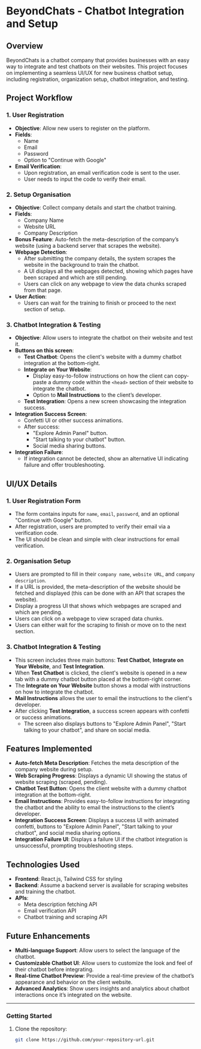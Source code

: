 # BeyondChats - Chatbot Integration and Setup

## Overview
BeyondChats is a chatbot company that provides businesses with an easy way to integrate and test chatbots on their websites. This project focuses on implementing a seamless UI/UX for new business chatbot setup, including registration, organization setup, chatbot integration, and testing.

## Project Workflow

### 1. **User Registration**
   - **Objective**: Allow new users to register on the platform.
   - **Fields**:
     - Name
     - Email
     - Password
     - Option to "Continue with Google"
   - **Email Verification**:
     - Upon registration, an email verification code is sent to the user.
     - User needs to input the code to verify their email.

### 2. **Setup Organisation**
   - **Objective**: Collect company details and start the chatbot training.
   - **Fields**:
     - Company Name
     - Website URL
     - Company Description
   - **Bonus Feature**: Auto-fetch the meta-description of the company’s website (using a backend server that scrapes the website).
   - **Webpage Detection**:
     - After submitting the company details, the system scrapes the website in the background to train the chatbot.
     - A UI displays all the webpages detected, showing which pages have been scraped and which are still pending.
     - Users can click on any webpage to view the data chunks scraped from that page.
   - **User Action**:
     - Users can wait for the training to finish or proceed to the next section of setup.

### 3. **Chatbot Integration & Testing**
   - **Objective**: Allow users to integrate the chatbot on their website and test it.
   - **Buttons on this screen**:
     - **Test Chatbot**: Opens the client's website with a dummy chatbot integration at the bottom-right.
     - **Integrate on Your Website**:
       - Display easy-to-follow instructions on how the client can copy-paste a dummy code within the `<head>` section of their website to integrate the chatbot.
       - Option to **Mail Instructions** to the client’s developer.
     - **Test Integration**: Opens a new screen showcasing the integration success.
   - **Integration Success Screen**:
     - Confetti UI or other success animations.
     - After success:
       - "Explore Admin Panel" button.
       - "Start talking to your chatbot" button.
       - Social media sharing buttons.
   - **Integration Failure**:
     - If integration cannot be detected, show an alternative UI indicating failure and offer troubleshooting.

## UI/UX Details

### 1. **User Registration Form**
   - The form contains inputs for `name`, `email`, `password`, and an optional "Continue with Google" button.
   - After registration, users are prompted to verify their email via a verification code.
   - The UI should be clean and simple with clear instructions for email verification.

### 2. **Organisation Setup**
   - Users are prompted to fill in their `company name`, `website URL`, and `company description`.
   - If a URL is provided, the meta-description of the website should be fetched and displayed (this can be done with an API that scrapes the website).
   - Display a progress UI that shows which webpages are scraped and which are pending.
   - Users can click on a webpage to view scraped data chunks.
   - Users can either wait for the scraping to finish or move on to the next section.

### 3. **Chatbot Integration & Testing**
   - This screen includes three main buttons: **Test Chatbot**, **Integrate on Your Website**, and **Test Integration**.
   - When **Test Chatbot** is clicked, the client's website is opened in a new tab with a dummy chatbot button placed at the bottom-right corner.
   - The **Integrate on Your Website** button shows a modal with instructions on how to integrate the chatbot.
   - **Mail Instructions** allows the user to email the instructions to the client's developer.
   - After clicking **Test Integration**, a success screen appears with confetti or success animations.
     - The screen also displays buttons to "Explore Admin Panel", "Start talking to your chatbot", and share on social media.

## Features Implemented
- **Auto-fetch Meta Description**: Fetches the meta description of the company website during setup.
- **Web Scraping Progress**: Displays a dynamic UI showing the status of website scraping (scraped, pending).
- **Chatbot Test Button**: Opens the client website with a dummy chatbot integration at the bottom-right.
- **Email Instructions**: Provides easy-to-follow instructions for integrating the chatbot and the ability to email the instructions to the client’s developer.
- **Integration Success Screen**: Displays a success UI with animated confetti, buttons to "Explore Admin Panel", "Start talking to your chatbot", and social media sharing options.
- **Integration Failure UI**: Displays a failure UI if the chatbot integration is unsuccessful, prompting troubleshooting steps.

## Technologies Used
- **Frontend**: React.js, Tailwind CSS for styling
- **Backend**: Assume a backend server is available for scraping websites and training the chatbot.
- **APIs**:
  - Meta description fetching API
  - Email verification API
  - Chatbot training and scraping API

## Future Enhancements
- **Multi-language Support**: Allow users to select the language of the chatbot.
- **Customizable Chatbot UI**: Allow users to customize the look and feel of their chatbot before integrating.
- **Real-time Chatbot Preview**: Provide a real-time preview of the chatbot’s appearance and behavior on the client website.
- **Advanced Analytics**: Show users insights and analytics about chatbot interactions once it’s integrated on the website.

---

### Getting Started

1. Clone the repository:
   ```bash
   git clone https://github.com/your-repository-url.git
